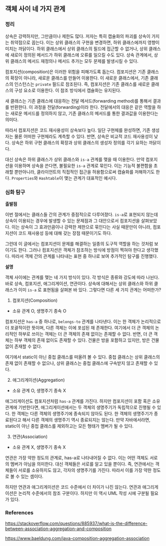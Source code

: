 ## 객체 사이 네 가지 관계

### 정리

상속은 강력하지만, 그만큼이나 제한도 많다. 저자는 특히 캡슐화의 파괴를 상속이 가지는 취약점으로 꼽는다. 이는 상위 클래스의 구현을 변경하면, 하위 클래스에까지 영향이 미치는 까닭이다. 하위 클래스에서 상위 클래스의 필드에 접근할 수 없거나, 상위 클래스에 새로이 정의된 메서드가 하위 클래스에 오류를 일으킬 수도 있다. 상속 관계에서, 상위 클래스의 메서드 재정의나 메서드 추가는 모두 문제를 발생시킬 수 있다.

컴포지션(composition)은 이러한 위험을 피해가도록 돕는다. 컴포지션은 기존 클래스의 확장이 아니라, 새로운 클래스를 만들어 이용한다. 이 새로운 클래스에서, 기존 클래스의 인스턴스는 `private` 필드로 참조된다. 즉, 컴포지션은 기존 클래스를 새로운 클래스의 구성 요소로 이용한다. 이 참조 방식에서 캡슐화는 유지된다.

새 클래스는 기존 클래스에 대응하는 전달 메서드(forwarding method)를 통해서 결과를 반환한다. 이 과정을 전달(forwarding)이라 한다. 전달에서의 대응은 같은 역할을 하는 새로운 메서드를 정의하지 않고, 기존 클래스의 메서드를 통한 결과값을 이용한다는 의미다. 

따라서 컴포지션은 코드 재사용성이 상속보다 높다. 일단 구현체를 완성하면, 기존 생성자는 물론 어떠한 구현체라도 계측할 수 있다. 반면, 상속은 비교적 코드 재사용성이 낮다. 상속은 하위 구현 클래스의 확장과 상위 클래스의 생성자 정의를 각기 요하는 까닭이다.

대신 상속은 하위 클래스가 상위 클래스와 `is-a` 관계를 맺을 때 이용한다. 만약 컴포지션을 이용하며 상속을 쓴다면, 불필요한 `is-a` 관계로 묶인다. 이는 기능적 불편함을 초래할 뿐만아니라, 클라이언트의 직접적인 접근을 허용함으로써 캡슐화를 저해하기도 한다. `Properties`와 `Hashtable`이 맺는 관계가 대표적인 예시다.

### 심화 탐구

**출발점**

이번 절에서는 클래스들 간의 관계가 중점적으로 다루어졌다. `is-a`로 표현되지 않는데 상속이 이용되는 경우에 발생할 수 있는 문제점과 그 대안으로서 컴포지션을 살펴보았다. 이는 상속이 그 효과만큼이나 강력한 제한으로 묶인다는 사실 때문만이 아니라, 컴포지션이 코드 재사용성 등에 대해 갖는 장점 때문이기도 하다.

그런데 이 글에서는 컴포지션이 문제를 해결하는 일종의 도구적 역할을 하는 것처럼 보이기도 한다. 그러나 컴포지션은 객체가 참조하는 방식에 방점이 찍혀야 한다고 생각했다. 따라서 객체 간의 관계를 나타내는 표현 중 하나로 보여 추가적인 탐구를 진행했다.

**설명**

객체 사이에는 관계를 맺는 네 가지 방식이 있다. 각 방식은 종류와 강도에 따라 나뉜다. 바로 상속, 컴포지션, 애그리게이션, 연관이다. 상속에 대해서는 상위 클래스와 하위 클래스가 이미 `is-a` 로 표현됨을 살펴본 바 있다. 그렇다면 다른 세 가지 관계는 어떠한가?

1. 컴포지션(Composition)

- 소유 관계 O, 생명주기 종속 O

컴포지션은 `has-a` 중 하나로, `belongs-to` 관계를 나타낸다. 이는 한 객체가 논리적으로 더 포괄적이란 뜻이며, 다른 객체는 이에 포섭된 채 존재한다. 여기에서 더 큰 객체의 논리적인 하부로 쓰이는 객체는 더 큰 객체의 존재 없이는 존재할 수 없다. 반면, 더 큰 객체는 하부 객체의 존재 없이도 존재할 수 있다. 건물은 방을 포함하고 있지만, 방은 건물 없이 존재할 수 없다.

여기에서 static이 아닌 중첩 클래스를 떠올려 볼 수 있다. 중첩 클래스는 상위 클래스의 존재 없이 존재할 수 없으나, 상위 클래스는 중첩 클래스에 구속받지 않고 존재할 수 있다. 

2. 애그리게이션(Aggregation)

- 소유 관계 O, 생명주기 종속 X

애그리게이션도 컴포지션처럼 `has-a` 관계를 가진다. 하지만 컴포지션이 포함 혹은 소유 관계에 기반한다면, 애그리게이션에서는 두 객체의 생명주기가 독립적으로 진행될 수 있다. 한 객체는 다른 객체의 생명주기에 종속되지 않아도 된다. 한 객체의 생명주기가 종료된다고 해서 다른 객체의 생명주기 역시 종료되지는 않는다. 만약 자바에서라면, static이 아닌 중첩 클래스를 제외하고는 모든 형태가 멤버가 될 수 있다.

3. 연관(Association)

- 소유 관계 X, 생명주기 종속 X

연관은 가장 약한 정도의 관계로, has-a로 나타내어질 수 없다. 이는 어떤 객체도 서로의 멤버가 아님을 의미한다. 대신 객체들은 서로를 알고 있을 뿐이다. 즉, 연관에서는 객체들이 서로를 소유하지도 않고, 각자의 생명주기를 가진다. 따라서 이를 가장 약한 정도로 볼 수 있는 셈이다.

하지만 연관과 애그리게이션은 코드 수준에서 더 차이가 나진 않는다. 연관과 애그리게이션은 논리적 수준에서의 참조 구분이다. 하지만 이 역시 UML 작성 시에 구분될 필요가 있다.

### References

https://stackoverflow.com/questions/885937/what-is-the-difference-between-association-aggregation-and-composition

https://www.baeldung.com/java-composition-aggregation-association
